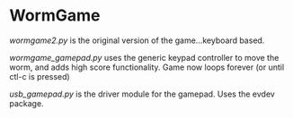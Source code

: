 # WormGame

*wormgame2.py* is the original version of the game...keyboard based.

*wormgame_gamepad.py* uses the generic keypad controller to move the worm, and adds high score functionality.  Game now loops forever (or until ctl-c is pressed)

*usb_gamepad.py* is the driver module for the gamepad.  Uses the evdev package.
